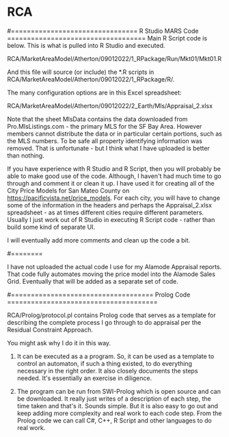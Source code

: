 # RCA
 
#================================   R Studio MARS Code ===================================
Main R Script code is below.  This is what is pulled into R Studio and executed.  

RCA/MarketAreaModel/Atherton/09012022/1_RPackage/Run/Mkt01/Mkt01.R

And this file will source (or include) the *.R scripts in RCA/MarketAreaModel/Atherton/09012022/1_RPackage/R/.

The many configuration options are in this Excel spreadsheet:

RCA/MarketAreaModel/Atherton/09012022/2_Earth/Mls/Appraisal_2.xlsx

Note that the sheet MlsData contains the data downloaded from Pro.MlsListings.com - the primary MLS for the SF Bay Area.  However members cannot distribute the data or in particular certain portions, such  as the MLS numbers.  To be safe all property identifying information was removed.  That is unfortunate - but I think what I have uploaded is better than nothing.

If you have experience with R Studio and R Script, then you will probably be able to make good use of the code.  Although, I haven't had much time to go through and comment it or clean it up.  I have used it for creating all of the City Price Models for San Mateo County on https://pacificvista.net/price_models.  For each city, you will have to change some of the information in the headers and perhaps the Appraisal_2.xlsx spreadsheet - as at times different cities require different parameters.  Usually I just work out of R Studio in executing R Script code - rather than build some kind of separate UI.

I will eventually add more comments and clean up the code a bit.

#========

I have not uploaded the actual code I use for my Alamode Appraisal reports.  That code fully automates moving the price model into the Alamode Sales Grid.  Eventually that will be added as a separate set of code.

#====================================  Prolog Code  ======================================

RCA/Prolog/protocol.pl contains Prolog code that serves as a template for describing the complete process I go through to do appraisal per the Residual Constraint Approach.

You might ask why I do it in this way.  

1.  It can be executed as a a program.  So, it can be used as a template to control an automaton, if such a thing existed, to do everything necessary in the right order.  It also closely documents the steps needed.  It's essentially an exercise in diligence.  

2.  The program can be run from SWI-Prolog which is open source and can be downloaded.  It really just writes of a description of each step, the time taken and that's it.  Sounds simple.  But it is also easy to go out and keep adding more complexity and real work to each code step.  From the Prolog code we can call C#, C++, R Script and other languages to do real work.  

